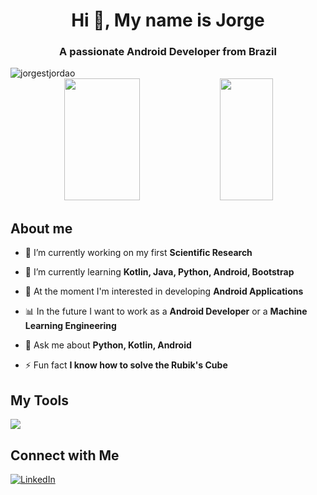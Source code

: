 <h1 align="center">Hi 👋, My name is Jorge</h1>
<h3 align="center">A passionate Android Developer from Brazil</h3>

<img src="https://komarev.com/ghpvc/?username=jorgestjordao&label=PROFILE%20VIEWS&color=0063E6&style=flat" alt="jorgestjordao" />

<div align="center">  

  <img width="49%" height="195px" src="https://github-readme-stats.vercel.app/api?username=jorgestjordao&show_icons=true&count_private=true&title_color=80F7D4&icon_color=9d00ff&text_color=c9d1d9&bg_color=0d1117&border_color=fff0" /> 
  
  <img width="41%" height="195px" src="https://github-readme-stats.vercel.app/api/top-langs/?username=jorgestjordao&layout=compact&title_color=80F7D4&text_color=fff&bg_color=0d1117&border_color=fff0" />

</div>

## About me

- 🔭 I’m currently working on my first **Scientific Research**

- 🌱 I’m currently learning **Kotlin, Java, Python, Android, Bootstrap**

- 📗 At the moment I'm interested in developing **Android Applications**

- 📊 In the future I want to work as a **Android Developer** or a **Machine Learning Engineering**

- 💬 Ask me about **Python, Kotlin, Android**

- ⚡ Fun fact **I know how to solve the Rubik's Cube**

## My Tools

<img src="https://skillicons.dev/icons?i=bootstrap,js,python,flask,pycharm,kotlin,java,idea,androidstudio,firebase,mysql,git,github&theme=dark" />

## Connect with Me

[![LinkedIn](https://img.shields.io/badge/linkedin-%230077B5.svg?style=for-the-badge&logo=linkedin&logoColor=white)](https://www.linkedin.com/in/jorge-samuel-teixeira-jord%C3%A3o-792b381ab/)
